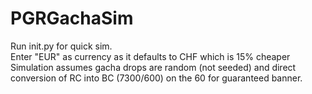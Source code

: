 # PGRGachaSim
Run init.py for quick sim.  
Enter "EUR" as currency as it defaults to CHF which is 15% cheaper  
Simulation assumes gacha drops are random (not seeded) and direct conversion of RC into BC (7300/600) on the 60 for guaranteed banner.  
